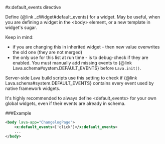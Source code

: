 
#x:default_events directive

<script type="lavabuild/eval">result = global.LavaBuild.generateDirectiveInfoBox('default_events');</script>

Define {@link _cWidget#default_events} for a widget. May be useful, when you are defining a widget in the &lt;body&gt;
element, or a new template in widget's sugar.

Keep in mind:
- if you are changing this in inherited widget - then new value overwrites the old one (they are not merged)
- the only use for this list at run time - is to debug-check if they are enabled. 
You must manually add missing events to {@link Lava.schema#system.DEFAULT_EVENTS} before `Lava.init()`.

Server-side Lava build scripts use this setting to check if {@link Lava.schema#system.DEFAULT_EVENTS} contains every event 
used by native framework widgets.

It's highly recommended to always define &lt;default_events&gt; for your own global widgets, 
even if their events are already in schema.

###Example

```xml
<body lava-app="ChangelogPage">
	<x:default_events>['click']</x:default_events>
	...
</body>
```